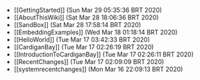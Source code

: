 * [[GettingStarted]] (Sun Mar 29 05:35:36 BRT 2020)
* [[AboutThisWiki]] (Sat Mar 28 18:06:36 BRT 2020)
* [[SandBox]] (Sat Mar 28 17:58:14 BRT 2020)
* [[EmbeddingExamples]] (Wed Mar 18 01:18:14 BRT 2020)
* [[HelloWorld]] (Tue Mar 17 03:42:33 BRT 2020)
* [[CardiganBay]] (Tue Mar 17 02:26:19 BRT 2020)
* [[IntroductionToCardiganBay]] (Tue Mar 17 02:26:11 BRT 2020)
* [[RecentChanges]] (Tue Mar 17 02:09:09 BRT 2020)
* [[systemrecentchanges]] (Mon Mar 16 22:09:13 BRT 2020)